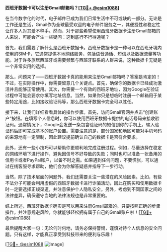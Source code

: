 **西班牙数据卡可以注册Gmail邮箱吗？[[TG💪+ @esim1088](https://t.me/s/esim1088)]**

在当今数字化的时代，电子邮件已成为我们日常生活中不可或缺的一部分。无论是工作还是生活，Gmail作为全球最受欢迎的电子邮件服务之一，其便捷性和稳定性让许多人对其爱不释手。然而，对于那些希望使用西班牙数据卡注册Gmail邮箱的人来说，可能会产生一些疑问：这到底行不行得通呢？

首先，我们需要了解什么是西班牙数据卡。西班牙数据卡是一种可以在西班牙境内使用的SIM卡，它通常提供本地网络服务，包括语音通话、短信以及数据流量等功能。对于许多旅居西班牙或需要频繁与西班牙联系的人群来说，这种数据卡无疑是一个非常实用的选择。

那么，问题来了——西班牙数据卡真的能用来注册Gmail邮箱吗？答案是肯定的！不过，在实际操作中，你需要留意几个关键点。首先，确保你的数据卡已经成功激活并且能够正常使用。其次，你需要一个有效的西班牙地址，因为Google在验证过程中可能会要求你填写地址信息。当然，如果你只是想临时注册一个邮箱用于某些特定用途，比如接收验证码等，那么西班牙数据卡完全可以胜任。

接下来，让我们详细看看具体的操作步骤。首先，访问Gmail官网并点击“创建账户”按钮。在填写个人信息时，你可以使用西班牙数据卡提供的电话号码来接收验证码。通常情况下，Google会发送一条包含验证码的短信到你的手机上，输入验证码后即可完成基本的账户设置。需要注意的是，部分国家和地区可能对手机号码的来源地有一定限制，因此建议提前确认自己的数据卡是否符合要求。

此外，还有一些小技巧可以帮助你更顺利地完成注册过程。例如，尽量选择在稳定的网络环境下进行操作，避免因信号不好导致的失败；同时也可以准备一张备用的信用卡或者PayPal账户，以备不时之需。如果遇到任何问题，不要慌张，可以通过在线客服寻求帮助，他们会为你解答疑惑并指导下一步行动。

当然，除了技术层面的问题外，我们还需要关注一些潜在的风险因素。比如，有些不法分子可能会利用虚假的西班牙数据卡进行诈骗活动，因此在购买和使用数据卡时一定要选择正规渠道，并注意保护个人隐私安全。另外，考虑到不同国家之间的法律差异，确保遵守当地的法律法规也是非常重要的。

综上所述，西班牙数据卡确实是可以用来注册Gmail邮箱的。只要按照正确的步骤操作，并注意规避风险，你就能够轻松拥有属于自己的Gmail账户啦！[[TG💪+ @esim1088](https://t.me/s/esim1088)]

最后提醒大家一句：无论何时何地，请务必保持警惕，谨慎对待个人信息的安全问题。只有这样，才能真正享受到科技带来的便利与乐趣！

[[TG💪+ @esim1088](https://t.me/s/esim1088) ![Image](https://i.postimg.cc/4NQfJmqS/Snipaste-2025-05-13-00-14-12.png)]